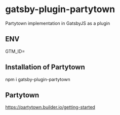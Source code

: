 # gatsby-plugin-partytown
Partytown implementation in GatsbyJS as a plugin

## ENV
GTM_ID=

## Installation of Partytown
npm i gatsby-plugin-partytown

## Partytown
https://partytown.builder.io/getting-started